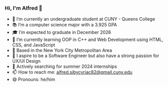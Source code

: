 ### Hi, I'm Alfred 👋

- 🏫 I’m currently an undergraduate student at CUNY - Queens College
- 📚 I’m a computer science major with a 3.925 GPA
- 🎓 I’m expected to graduate in December 2026
- 🤔 I’m currently learning OOP in C++ and Web Development using HTML, CSS, and JavaScript
- 🗽 Based in the New York City Metropolitan Area
- 💭 I aspire to be a Software Engineer but also have a strong passion for UX/UI Design
- 👀 Actively searching for summer 2024 internships
- 📫 How to reach me: alfred.sibycyriac82@qmail.cuny.edu 
- 😄 Pronouns: he/him

